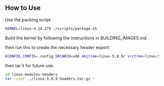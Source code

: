 
## How to Use

Use the packing script

```sh
KERNEL=linux-4.14.275 ./scripts/package.sh
```

Build the kernel by following the instructions in BUILDING_IMAGES.md



then run this to create the necessary header export:

```sh
KCONFIG_CONFIG=.config SRCARCH=x86 objtree=linux-5.8.9/ srctree=linux-5.8.9/ ./module_headers_install.sh
```

then tar it for future use:

```sh
cd linux-modules-headers
tar -czvf ../linux-5.8.9-headers.tar.gz *
```

